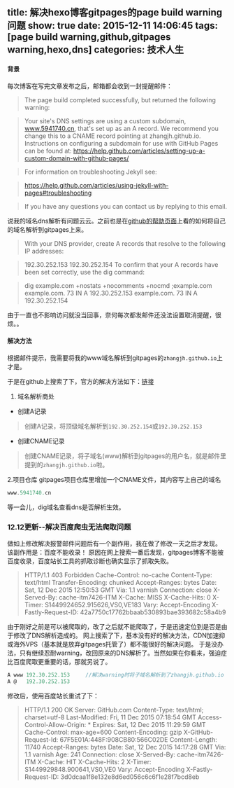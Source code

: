 title: 解决hexo博客gitpages的page build warning问题
show: true
date: 2015-12-11 14:06:45
tags: [page build warning,github,gitpages warning,hexo,dns]
categories: 技术人生
---
#### 背景
每次博客在写完文章发布之后，邮箱都会收到一封提醒邮件：
> The page build completed successfully, but returned the following warning:

> Your site's DNS settings are using a custom subdomain, www.5941740.cn, that's set up as an A record. We recommend you change this to a CNAME record pointing at zhangjh.github.io. Instructions on configuring a subdomain for use with GitHub Pages can be found at: https://help.github.com/articles/setting-up-a-custom-domain-with-github-pages/ 

> For information on troubleshooting Jekyll see:

>  https://help.github.com/articles/using-jekyll-with-pages#troubleshooting

> If you have any questions you can contact us by replying to this email.

说我的域名dns解析有问题云云。之前也是在[github的帮助页面](https://help.github.com/articles/tips-for-configuring-an-a-record-with-your-dns-provider/)上看的如何将自己的域名解析到gitpages上来。
> With your DNS provider, create A records that resolve to the following IP addresses:

> 192.30.252.153
> 192.30.252.154
> To confirm that your A records have been set correctly, use the dig command:

> dig example.com +nostats +nocomments +nocmd
> ;example.com
> example.com.   73  IN  A 192.30.252.153
> example.com.   73  IN  A 192.30.252.154

由于一直也不影响访问就没当回事，奈何每次都发邮件还没法设置取消提醒，很烦。。

<!--more-->

#### 解决方法
根据邮件提示，我需要将我的www域名解析到gitpages的`zhangjh.github.io`上才是。

于是在github上搜索了下，官方的解决方法如下：[链接](https://help.github.com/articles/tips-for-configuring-a-cname-record-with-your-dns-provider/)
1. 域名解析商处
- 创建A记录
> 创建A记录，将顶级域名解析到`192.30.252.154`或`192.30.252.153`

- 创建CNAME记录
> 创建CNAME记录，将子域名(www)解析到gitpages的用户名，就是邮件里提到的`zhangjh.github.io`啦。

2.项目仓库
gitpages项目仓库里增加一个CNAME文件，其内容写上自己的域名
```js
www.5941740.cn

```
等一会儿，dig域名查看dns是否解析生效。


### 12.12更新--解决百度爬虫无法爬取问题
做如上修改解决报警邮件问题后有一个副作用，我在做了修改一天之后才发现。
该副作用是：百度不能收录！
原因在网上搜索一番后发现，gitpages博客不能被百度收录，百度站长工具的抓取诊断也确实显示了抓取失败。
>HTTP/1.1 403 Forbidden
Cache-Control: no-cache
Content-Type: text/html
Transfer-Encoding: chunked
Accept-Ranges: bytes
Date: Sat, 12 Dec 2015 12:50:53 GMT
Via: 1.1 varnish
Connection: close
X-Served-By: cache-itm7426-ITM
X-Cache: MISS
X-Cache-Hits: 0
X-Timer: S1449924652.915626,VS0,VE183
Vary: Accept-Encoding
X-Fastly-Request-ID: 42a7750c17762bbaab530893bae393682c58a4b9

由于刚好之前是可以被爬取的，改了之后就不能爬取了，于是迅速定位到是否是由于修改了DNS解析造成的。
网上搜索了下，基本没有好的解决方法，CDN加速抑或海外VPS（基本就是放弃gitpages托管了）都不能很好的解决问题。
于是没办法，只有继续忍耐warning，改回原来的DNS解析了。当然如果在你看来，强迫症比百度爬取更重要的话，那就另说了。
```js
A www 192.30.252.153     //解决warning时将子域名解析到了zhangjh.github.io
A @   192.30.252.153
```

修改后，使用百度站长重试了下：
>HTTP/1.1 200 OK
Server: GitHub.com
Content-Type: text/html; charset=utf-8
Last-Modified: Fri, 11 Dec 2015 07:18:54 GMT
Access-Control-Allow-Origin: *
Expires: Sat, 12 Dec 2015 11:29:59 GMT
Cache-Control: max-age=600
Content-Encoding: gzip
X-GitHub-Request-Id: 67F5E01A:448F:908CB80:566C02DE
Content-Length: 11740
Accept-Ranges: bytes
Date: Sat, 12 Dec 2015 14:17:28 GMT
Via: 1.1 varnish
Age: 241
Connection: close
X-Served-By: cache-itm7426-ITM
X-Cache: HIT
X-Cache-Hits: 2
X-Timer: S1449929848.900641,VS0,VE0
Vary: Accept-Encoding
X-Fastly-Request-ID: 3d0dcaa1f8e132e8d6ed056c6c6f1e28f7bcd8eb

